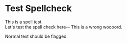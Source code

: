 # Test Spellcheck

This is a spell test.  
Let's test the spell check here-- This is a wrong woooord.

Normal text should be flagged.
